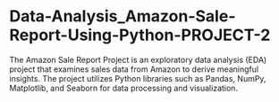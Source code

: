 # Data-Analysis_Amazon-Sale-Report-Using-Python-PROJECT-2
The Amazon Sale Report Project is an exploratory data analysis (EDA) project that examines sales data from Amazon to derive meaningful insights. The project utilizes Python libraries such as Pandas, NumPy, Matplotlib, and Seaborn for data processing and visualization.
